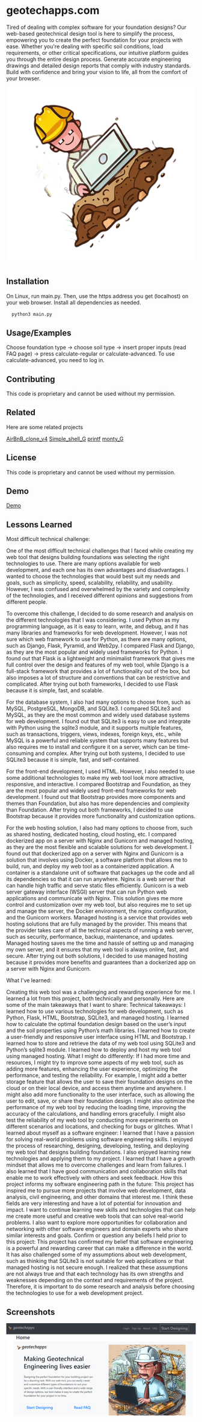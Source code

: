 
# geotechapps.com

Tired of dealing with complex software for your foundation designs? Our web-based geotechnical design tool is here to simplify the process, empowering you to create the perfect foundation for your projects with ease. Whether you're dealing with specific soil conditions, load requirements, or other critical specifications, our intuitive platform guides you through the entire design process. Generate accurate engineering drawings and detailed design reports that comply with industry standards. Build with confidence and bring your vision to life, all from the comfort of your browser.


![Logo](https://github.com/GideonAmhaG/portfolio_project/blob/main/logorot.png)


## Installation

On Linux, run main.py. Then, use the https address you get (localhost) on your web browser. Install all dependencies as needed.

```bash
  python3 main.py 
```
    
## Usage/Examples

Choose foundation type -> choose soil type -> insert proper inputs (read FAQ page) -> press calculate-regular or calculate-advanced. To use calculate-advanced, you need to log in.


## Contributing

This code is proprietary and cannot be used without my permission.




## Related

Here are some related projects

[AirBnB_clone_v4](https://github.com/GideonAmhaG/AirBnB_clone_v4)
[Simple_shell_G](https://github.com/GideonAmhaG/Simple_shell_G)
[printf](https://github.com/GideonAmhaG/printf)
[monty_G](https://github.com/GideonAmhaG/monty_G)



## License

This code is proprietary and cannot be used without my permission.


## Demo

[Demo](https://www.youtube.com/watch?v=Fz7UzISw99Q)


## Lessons Learned

Most difficult technical challenge:

One of the most difficult technical challenges that I faced while creating my web tool that designs building foundations was selecting the right technologies to use. There are many options available for web development, and each one has its own advantages and disadvantages. I wanted to choose the technologies that would best suit my needs and goals, such as simplicity, speed, scalability, reliability, and usability. However, I was confused and overwhelmed by the variety and complexity of the technologies, and I received different opinions and suggestions from different people.

To overcome this challenge, I decided to do some research and analysis on the different technologies that I was considering. I used Python as my programming language, as it is easy to learn, write, and debug, and it has many libraries and frameworks for web development. However, I was not sure which web framework to use for Python, as there are many options, such as Django, Flask, Pyramid, and Web2py. I compared Flask and Django, as they are the most popular and widely used frameworks for Python. I found out that Flask is a lightweight and minimalist framework that gives me full control over the design and features of my web tool, while Django is a full-stack framework that provides a lot of functionality out of the box, but also imposes a lot of structure and conventions that can be restrictive and complicated. After trying out both frameworks, I decided to use Flask because it is simple, fast, and scalable.

For the database system, I also had many options to choose from, such as MySQL, PostgreSQL, MongoDB, and SQLite3. I compared SQLite3 and MySQL, as they are the most common and widely used database systems for web development. I found out that SQLite3 is easy to use and integrate with Python using the sqlite3 module, and it supports multiple features, such as transactions, triggers, views, indexes, foreign keys, etc., while MySQL is a powerful and reliable system that supports many features but also requires me to install and configure it on a server, which can be time-consuming and complex. After trying out both systems, I decided to use SQLite3 because it is simple, fast, and self-contained.

For the front-end development, I used HTML. However, I also needed to use some additional technologies to make my web tool look more attractive, responsive, and interactive. I compared Bootstrap and Foundation, as they are the most popular and widely used front-end frameworks for web development. I found out that Bootstrap provides more components and themes than Foundation, but also has more dependencies and complexity than Foundation. After trying out both frameworks, I decided to use Bootstrap because it provides more functionality and customization options.

For the web hosting solution, I also had many options to choose from, such as shared hosting, dedicated hosting, cloud hosting, etc. I compared dockerized app on a server with Nginx and Gunicorn and managed hosting, as they are the most flexible and scalable solutions for web development. I found out that dockerized app on a server with Nginx and Gunicorn is a solution that involves using Docker, a software platform that allows me to build, run, and deploy my web tool as a containerized application. A container is a standalone unit of software that packages up the code and all its dependencies so that it can run anywhere. Nginx is a web server that can handle high traffic and serve static files efficiently. Gunicorn is a web server gateway interface (WSGI) server that can run Python web applications and communicate with Nginx. This solution gives me more control and customization over my web tool, but also requires me to set up and manage the server, the Docker environment, the nginx configuration, and the Gunicorn workers. Managed hosting is a service that provides web hosting solutions that are fully managed by the provider. This means that the provider takes care of all the technical aspects of running a web server, such as security, performance, backup, maintenance, and updates. Managed hosting saves me the time and hassle of setting up and managing my own server, and it ensures that my web tool is always online, fast, and secure. After trying out both solutions, I decided to use managed hosting because it provides more benefits and guarantees than a dockerized app on a server with Nginx and Gunicorn.

What I've learned:

Creating this web tool was a challenging and rewarding experience for me. I learned a lot from this project, both technically and personally. Here are some of the main takeaways that I want to share:
Technical takeaways: I learned how to use various technologies for web development, such as Python, Flask, HTML, Bootstrap, SQLite3, and managed hosting. I learned how to calculate the optimal foundation design based on the user’s input and the soil properties using Python’s math libraries. I learned how to create a user-friendly and responsive user interface using HTML and Bootstrap. I learned how to store and retrieve the data of my web tool using SQLite3 and Python’s sqlite3 module. I learned how to deploy and host my web tool using managed hosting.
What I might do differently: If I had more time and resources, I might try to improve some aspects of my web tool, such as adding more features, enhancing the user experience, optimizing the performance, and testing the reliability. For example, I might add a better storage feature that allows the user to save their foundation designs on the cloud or on their local device, and access them anytime and anywhere. I might also add more functionality to the user interface, such as allowing the user to edit, save, or share their foundation design. I might also optimize the performance of my web tool by reducing the loading time, improving the accuracy of the calculations, and handling errors gracefully. I might also test the reliability of my web tool by conducting more experiments on different scenarios and locations, and checking for bugs or glitches.
What I learned about myself as a software engineer: I learned that I have a passion for solving real-world problems using software engineering skills. I enjoyed the process of researching, designing, developing, testing, and deploying my web tool that designs building foundations. I also enjoyed learning new technologies and applying them to my project. I learned that I have a growth mindset that allows me to overcome challenges and learn from failures. I also learned that I have good communication and collaboration skills that enable me to work effectively with others and seek feedback.
How this project informs my software engineering path in the future: This project has inspired me to pursue more projects that involve web development, data analysis, civil engineering, and other domains that interest me. I think these fields are very interesting and have a lot of potential for innovation and impact. I want to continue learning new skills and technologies that can help me create more useful and creative web tools that can solve real-world problems. I also want to explore more opportunities for collaboration and networking with other software engineers and domain experts who share similar interests and goals.
Confirm or question any beliefs I held prior to this project: This project has confirmed my belief that software engineering is a powerful and rewarding career that can make a difference in the world. It has also challenged some of my assumptions about web development, such as thinking that SQLite3 is not suitable for web applications or that managed hosting is not secure enough. I realized that these assumptions are not always true and that each technology has its own strengths and weaknesses depending on the context and requirements of the project. Therefore, it is important to do some research and analysis before choosing the technologies to use for a web development project.


## Screenshots

![Web app Screenshot](https://github.com/GideonAmhaG/portfolio_project/blob/main/website_screenshot.png)

